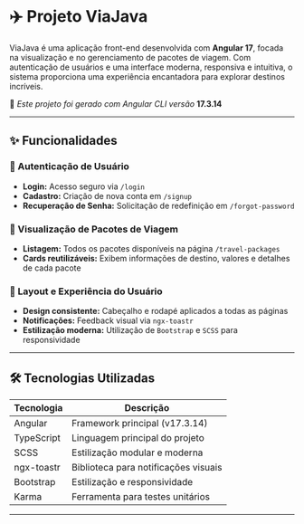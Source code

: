 # ✈️ Projeto ViaJava

ViaJava é uma aplicação front-end desenvolvida com **Angular 17**, focada na visualização e no gerenciamento de pacotes de viagem. Com autenticação de usuários e uma interface moderna, responsiva e intuitiva, o sistema proporciona uma experiência encantadora para explorar destinos incríveis.

🚀 *Este projeto foi gerado com Angular CLI versão* **17.3.14**

---

## ✨ Funcionalidades

### 🔐 Autenticação de Usuário
- **Login:** Acesso seguro via `/login`
- **Cadastro:** Criação de nova conta em `/signup`
- **Recuperação de Senha:** Solicitação de redefinição em `/forgot-password`

### 🧳 Visualização de Pacotes de Viagem
- **Listagem:** Todos os pacotes disponíveis na página `/travel-packages`
- **Cards reutilizáveis:** Exibem informações de destino, valores e detalhes de cada pacote

### 🎨 Layout e Experiência do Usuário
- **Design consistente:** Cabeçalho e rodapé aplicados a todas as páginas
- **Notificações:** Feedback visual via `ngx-toastr`
- **Estilização moderna:** Utilização de `Bootstrap` e `SCSS` para responsividade

---

## 🛠️ Tecnologias Utilizadas

| Tecnologia   | Descrição                             |
|--------------|----------------------------------------|
| Angular      | Framework principal (v17.3.14)         |
| TypeScript   | Linguagem principal do projeto         |
| SCSS         | Estilização modular e moderna          |
| ngx-toastr   | Biblioteca para notificações visuais   |
| Bootstrap    | Estilização e responsividade           |
| Karma        | Ferramenta para testes unitários       |

---







